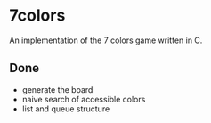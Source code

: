 # 7colors
An implementation of the 7 colors game written in C.

## Done
* generate the board
* naive search of accessible colors
* list and queue structure
